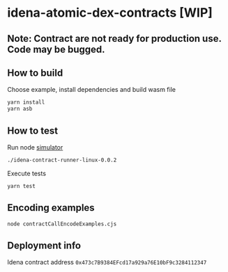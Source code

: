 # idena-atomic-dex-contracts [WIP]
## Note: Contract are not ready for production use. Code may be bugged.


## How to build

Choose example, install dependencies  and build wasm file
```sh
yarn install
yarn asb
```

## How to test

Run node [simulator](https://github.com/idena-network/idena-contract-runner)
```sh
./idena-contract-runner-linux-0.0.2
```

Execute tests

```sh
yarn test
```
## Encoding examples

```sh
node contractCallEncodeExamples.cjs
```

## Deployment info

Idena contract address `0x473c7B9384EFcd17a929a76E10bF9c3284112347`
